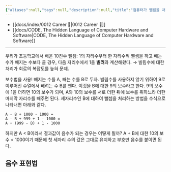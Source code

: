 ```yaml
---
{"aliases":null,"tags":null,"description":null,"title":"컴퓨터가 뺄셈을 처리하는 방법, 음수를 표현하는 방법","created":"2024-02-01T21:28:55","updated":"2024-02-01T22:51:26","dg-publish":true,"permalink":"/docs/컴퓨터가 뺄셈을 처리하는 방법, 음수를 표현하는 방법/","dgPassFrontmatter":true}
---
```


- [[docs/index/0012 Career 💼\|0012 Career 💼]]
- [[docs/CODE, The Hidden Language of Computer Hardware and Software\|CODE, The Hidden Language of Computer Hardware and Software]]
---
우리가 초등학교에서 배운 10진수 뺄셈: 1의 자리수부터 한 자리수씩 뺄셈을 하고 빼는 수가 빼지는 수보다 클 경우, 다음 자리수에서 1을 **빌려**와 계산해왔다. → 빌림수에 대한 처리가 회로의 복잡도를 높혀 문제.

보수법을 사용! 빼지는 수를 A, 빼는 수를 B로 두자. 빌림수를 사용하지 않기 위하여 9로 이루어진 수열에서 빼려는 수 B를 뺀다. 이것을 B에 대한 9의 보수라고 한다. 9의 보수에 1을 더하면 10의 보수가 되며, A와 10의 보수를 서로 더한 뒤에 보수를 취하느라 더한 마지막 자리수를 빼주면 된다. 세자리수인 B에 대하여 뺄셈을 처리하는 방법을 수식으로 나타내면 아래와 같다.

```
A - B + 1000 - 1000 =
A - B + 999 + 1 - 1000 =
A + (999 - B) + 1 - 1000
```

하지만 A < B이라서 결과값이 음수가 되는 경우는 어떻게 될까? A + B에 대한 10의 보수 < 1000이기 때문에 첫 세자리 수의 값은 그대로 유지하고 부호만 음수를 붙이면 된다.

## 음수 표현법
